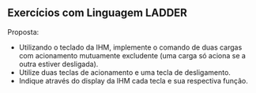 ## Exercícios com Linguagem LADDER

Proposta:
- Utilizando o teclado da IHM, implemente o comando de duas cargas com acionamento mutuamente
excludente (uma carga só aciona se a outra estiver desligada).
- Utilize duas teclas de acionamento e uma tecla de desligamento.
- Indique através do display da IHM cada tecla e sua respectiva função.
